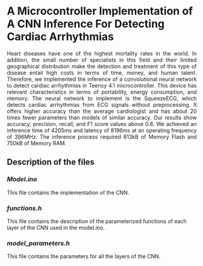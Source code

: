 # A Microcontroller Implementation of A CNN Inference For Detecting Cardiac Arrhythmias

<div style="text-align: justify"> 
Heart diseases have one of the highest mortality rates in the world. In addition, the small number of specialists in this field and their limited geographical distribution make the detection and treatment of this type of disease entail high costs in terms of time, money, and human talent. Therefore, we implemented the inference of a convolutional neural network to detect cardiac arrhythmias in Teensy 4.1 microcontroller. This device has relevant characteristics in terms of portability, energy consumption, and memory. The neural network to implement is the SqueezeECG, which detects cardiac arrhythmias from ECG signals without preprocessing. It offers higher accuracy than the average cardiologist and has about 20 times fewer parameters than models of similar accuracy. Our results show accuracy, precision, recall, and F1 score values above 0.8. We achieved an inference time of 4205ms and latency of 8196ms at an operating frequency of 396MHz. The inference process required  813kB of Memory Flash and 750kB of Memory RAM. 
</div>

## **Description of the files** 

### *Model.ino*
This file contains the implementation of the CNN. 
### *functions.h*
This file contains the description of the parameterized functions of each layer of the CNN used in the model.ino.
### *model_parameters.h*
This file contains the parameters for all the layers of the CNN.
